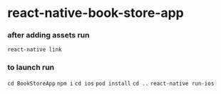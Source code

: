 # react-native-book-store-app

### after adding assets run

`react-native link`

### to launch run

`cd BookStoreApp`
`npm i`
`cd ios`
`pod install`
`cd ..`
`react-native run-ios`
